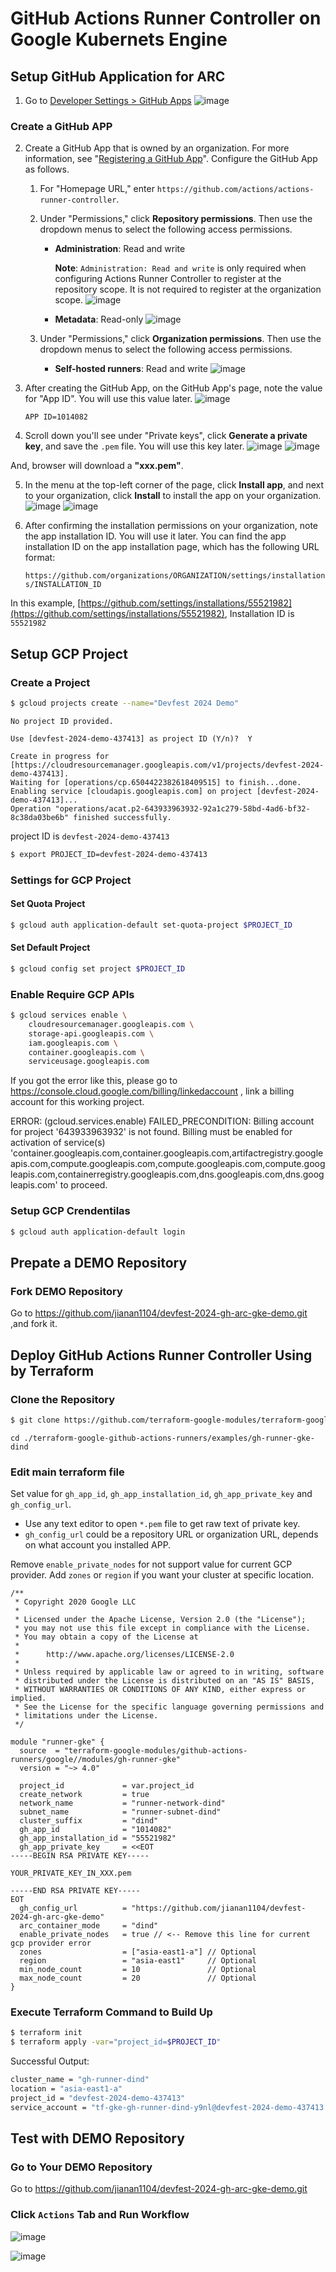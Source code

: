 # GitHub Actions Runner Controller on Google Kubernets Engine
 
## Setup GitHub Application for ARC

1. Go to [Developer Settings > GitHub Apps](https://github.com/settings/apps)
![image](./images/SkzpPT9AA.png)

### Create a GitHub APP
2. Create a GitHub App that is owned by an organization. For more information, see "[Registering a GitHub App](https://docs.github.com/en/apps/creating-github-apps/creating-github-apps/creating-a-github-app)". Configure the GitHub App as follows.
    
    1.  For "Homepage URL," enter `https://github.com/actions/actions-runner-controller`.
        
    2.  Under "Permissions," click **Repository permissions**. Then use the dropdown menus to select the following access permissions.
        
        -   **Administration**: Read and write
            
            **Note**: `Administration: Read and write` is only required when configuring Actions Runner Controller to register at the repository scope. It is not required to register at the organization scope.
            ![image](./images/Sy6V_pcAC.png)


            
        -   **Metadata**: Read-only
            ![image](./images/SJIIOp50C.png)

            
    3.  Under "Permissions," click **Organization permissions**. Then use the dropdown menus to select the following access permissions.
        
        -   **Self-hosted runners**: Read and write
            ![image](./images/ry83uTqRA.png)


3.  After creating the GitHub App, on the GitHub App's page, note the value for "App ID". You will use this value later.
![image](./images/ry_AOaq00.png)

    ```APP ID=1014082```

    
4.  Scroll down you'll see under "Private keys", click **Generate a private key**, and save the `.pem` file. You will use this key later.
![image](./images/SJZDFTc0A.png)
![image](./images/rkAJq6900.png)

And, browser will download a **"xxx.pem"**.

5.  In the menu at the top-left corner of the page, click **Install app**, and next to your organization, click **Install** to install the app on your organization.
![image](./images/SJtbqpqC0.png)
![image](./images/HyRz5690R.png)



6.  After confirming the installation permissions on your organization, note the app installation ID. You will use it later. You can find the app installation ID on the app installation page, which has the following URL format:
    
    `https://github.com/organizations/ORGANIZATION/settings/installations/INSTALLATION_ID`
    
In this example, [https://github.com/settings/installations/55521982](https://github.com/settings/installations/55521982), Installation ID is `55521982`


## Setup GCP Project
### Create a Project

```bash
$ gcloud projects create --name="Devfest 2024 Demo" 
```

```bash=
No project ID provided.

Use [devfest-2024-demo-437413] as project ID (Y/n)?  Y

Create in progress for [https://cloudresourcemanager.googleapis.com/v1/projects/devfest-2024-demo-437413].
Waiting for [operations/cp.6504422382618409515] to finish...done.
Enabling service [cloudapis.googleapis.com] on project [devfest-2024-demo-437413]...
Operation "operations/acat.p2-643933963932-92a1c279-58bd-4ad6-bf32-8c38da03be6b" finished successfully.
```
project ID is `devfest-2024-demo-437413`

```bash
$ export PROJECT_ID=devfest-2024-demo-437413
```

### Settings for GCP Project

#### Set Quota Project

```bash
$ gcloud auth application-default set-quota-project $PROJECT_ID
```

#### Set Default Project
```bash
$ gcloud config set project $PROJECT_ID
```

### Enable Require GCP APIs

```bash
$ gcloud services enable \
    cloudresourcemanager.googleapis.com \
    storage-api.googleapis.com \
    iam.googleapis.com \
    container.googleapis.com \
    serviceusage.googleapis.com
```

If you got the error like this, please go to https://console.cloud.google.com/billing/linkedaccount , link a billing account for this working project.


ERROR: (gcloud.services.enable) FAILED_PRECONDITION: Billing account for project '643933963932' is not found. Billing must be enabled for activation of service(s) 'container.googleapis.com,container.googleapis.com,artifactregistry.googleapis.com,compute.googleapis.com,compute.googleapis.com,compute.googleapis.com,containerregistry.googleapis.com,dns.googleapis.com,dns.googleapis.com' to proceed.


### Setup GCP Crendentilas

```bash
$ gcloud auth application-default login
```

## Prepate a DEMO Repository 

### Fork DEMO Repository

Go to https://github.com/jianan1104/devfest-2024-gh-arc-gke-demo.git ,and fork it.


## Deploy GitHub Actions Runner Controller Using by Terraform

### Clone the Repository


``` bash
$ git clone https://github.com/terraform-google-modules/terraform-google-github-actions-runners.git
```


```
cd ./terraform-google-github-actions-runners/examples/gh-runner-gke-dind
```

### Edit main terraform file


Set value for `gh_app_id`, `gh_app_installation_id`, `gh_app_private_key` and `gh_config_url`.


- Use any text editor to open `*.pem` file to get raw text of private key.
- `gh_config_url` could be a repository URL or organization URL, depends on what account you installed APP.


Remove `enable_private_nodes`  for not support value for current GCP provider.
Add `zones` or `region` if you want your cluster at specific location.



```tf=
/**
 * Copyright 2020 Google LLC
 *
 * Licensed under the Apache License, Version 2.0 (the "License");
 * you may not use this file except in compliance with the License.
 * You may obtain a copy of the License at
 *
 *      http://www.apache.org/licenses/LICENSE-2.0
 *
 * Unless required by applicable law or agreed to in writing, software
 * distributed under the License is distributed on an "AS IS" BASIS,
 * WITHOUT WARRANTIES OR CONDITIONS OF ANY KIND, either express or implied.
 * See the License for the specific language governing permissions and
 * limitations under the License.
 */

module "runner-gke" {
  source  = "terraform-google-modules/github-actions-runners/google//modules/gh-runner-gke"
  version = "~> 4.0"

  project_id             = var.project_id
  create_network         = true
  network_name           = "runner-network-dind"
  subnet_name            = "runner-subnet-dind"
  cluster_suffix         = "dind"
  gh_app_id              = "1014082"
  gh_app_installation_id = "55521982"
  gh_app_private_key     = <<EOT
-----BEGIN RSA PRIVATE KEY-----

YOUR_PRIVATE_KEY_IN_XXX.pem

-----END RSA PRIVATE KEY-----
EOT
  gh_config_url          = "https://github.com/jianan1104/devfest-2024-gh-arc-gke-demo"
  arc_container_mode     = "dind"
  enable_private_nodes   = true // <-- Remove this line for current gcp provider error
  zones                  = ["asia-east1-a"] // Optional
  region                 = "asia-east1"     // Optional
  min_node_count         = 10               // Optional
  max_node_count         = 20               // Optional
}

```

### Execute Terraform Command to Build Up

```bash
$ terraform init
$ terraform apply -var="project_id=$PROJECT_ID"
```

Successful Output:

```bash
cluster_name = "gh-runner-dind"
location = "asia-east1-a"
project_id = "devfest-2024-demo-437413"
service_account = "tf-gke-gh-runner-dind-y9nl@devfest-2024-demo-437413.iam.gserviceaccount.com"
```


## Test with DEMO Repository 

### Go to Your DEMO Repository

Go to https://github.com/jianan1104/devfest-2024-gh-arc-gke-demo.git


### Click `Actions` Tab and Run Workflow

![image](./images/Sk1g8yo0C.png)

![image](./images/S1IZI1jC0.png)



